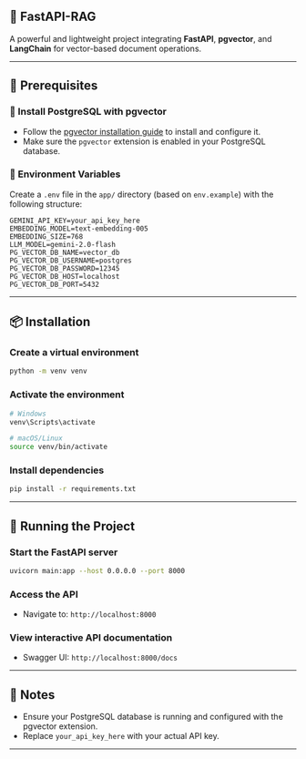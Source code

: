 ## 🧠 FastAPI-RAG

A powerful and lightweight project integrating **FastAPI**, **pgvector**, and **LangChain** for vector-based document operations.

---

## 🔧 Prerequisites

### 📌 Install PostgreSQL with pgvector
- Follow the [pgvector installation guide](https://github.com/pgvector/pgvector) to install and configure it.
- Make sure the `pgvector` extension is enabled in your PostgreSQL database.

### 📌 Environment Variables
Create a `.env` file in the `app/` directory (based on `env.example`) with the following structure:

```env
GEMINI_API_KEY=your_api_key_here
EMBEDDING_MODEL=text-embedding-005
EMBEDDING_SIZE=768
LLM_MODEL=gemini-2.0-flash
PG_VECTOR_DB_NAME=vector_db
PG_VECTOR_DB_USERNAME=postgres
PG_VECTOR_DB_PASSWORD=12345
PG_VECTOR_DB_HOST=localhost
PG_VECTOR_DB_PORT=5432
```

---

## 📦 Installation

### Create a virtual environment

```bash
python -m venv venv
```

### Activate the environment

```bash
# Windows
venv\Scripts\activate

# macOS/Linux
source venv/bin/activate
```

### Install dependencies

```bash
pip install -r requirements.txt
```

---

## 🚀 Running the Project

### Start the FastAPI server

```bash
uvicorn main:app --host 0.0.0.0 --port 8000
```

### Access the API

- Navigate to: `http://localhost:8000`

### View interactive API documentation

- Swagger UI: `http://localhost:8000/docs`

---

## 📝 Notes

- Ensure your PostgreSQL database is running and configured with the pgvector extension.
- Replace `your_api_key_here` with your actual API key.

---